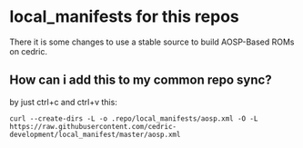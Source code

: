 # local_manifests for this repos
There it is some changes to use a stable source to build AOSP-Based ROMs on cedric.

## How can i add this to my common repo sync?
by just ctrl+c and ctrl+v this:
```
curl --create-dirs -L -o .repo/local_manifests/aosp.xml -O -L https://raw.githubusercontent.com/cedric-development/local_manifest/master/aosp.xml
```
